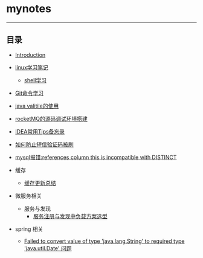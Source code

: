 # mynotes
---
## 目录
* [Introduction](README.md)
* [linux学习笔记](linux/linuxxue_xi_bi_ji.md)
    * [shell学习](linux/shellxue_xi.md)
* [Git命令学习](git/gitming_ling_xue_xi.md)
* [java valitile的使用](java/java_valitile.md)
* [rocketMQ的源码调试环境搭建](java/java_rocketmq_sourcecode_degub.md)
* [IDEA常用Tips备忘录](idea/idea_useag.md)
* [如何防止短信验证码被刷](other/如何防止短信验证码被刷.md)
* [mysql报错:references column this is incompatible with DISTINCT](mysql/mysql_error_note.md)
* 缓存
    * [缓存更新总结](cache/cache_update_summary.md)
* 微服务相关
    * 服务与发现
        * [服务注册与发现中负载方案选型](microservice/servicediscovery/service_discovery_plan.md)

* spring 相关

  * [Failed to convert value of type 'java.lang.String' to required type 'java.util.Date' 问题](spring/spring_error_string_to_date.md)

 